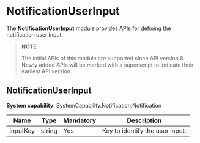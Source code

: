 # NotificationUserInput

The **NotificationUserInput** module provides APIs for defining the notification user input.

> **NOTE**
>
> The initial APIs of this module are supported since API version 8. Newly added APIs will be marked with a superscript to indicate their earliest API version.

## NotificationUserInput

**System capability**: SystemCapability.Notification.Notification

| Name    | Type  | Mandatory| Description                         |
| -------- | ------ | ---- | ----------------------------- |
| inputKey | string | Yes | Key to identify the user input.|

